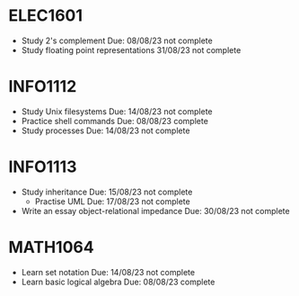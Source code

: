 # ELEC1601

- Study 2's complement Due: 08/08/23 not complete
- Study floating point representations 31/08/23 not complete

# INFO1112

- Study Unix filesystems Due: 14/08/23 not complete
- Practice shell commands Due: 08/08/23 complete
- Study processes Due: 14/08/23 not complete

# INFO1113

- Study inheritance Due: 15/08/23 not complete
    - Practise UML Due: 17/08/23 not complete
- Write an essay object-relational impedance Due: 30/08/23 not complete

# MATH1064

- Learn set notation Due: 14/08/23 not complete
- Learn basic logical algebra Due: 08/08/23 complete
